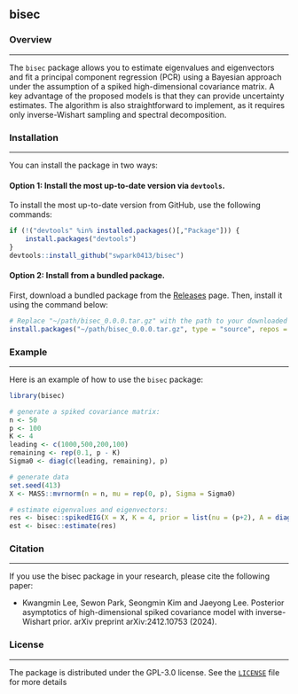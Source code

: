 ## bisec


### Overview
-------


The `bisec` package allows you to estimate eigenvalues and eigenvectors and fit a principal component regression (PCR) using a Bayesian approach  under the assumption of a spiked high-dimensional covariance matrix. A key advantage of the proposed models is that they can provide uncertainty estimates. The algorithm is also straightforward to implement, as it requires only inverse-Wishart sampling and spectral decomposition.


### Installation
-------

You can install the package in two ways: 

#### Option 1: Install the most up-to-date version via `devtools`.

To install the most up-to-date version from GitHub, use the following commands:


``` R
if (!("devtools" %in% installed.packages()[,"Package"])) {
    install.packages("devtools")
}
devtools::install_github("swpark0413/bisec")
```

#### Option 2: Install from a bundled package.

First, download a bundled package from the [Releases](https://github.com/swpark0413/bisec/releases/) page. Then, install it using the command below:

``` R
# Replace "~/path/bisec_0.0.0.tar.gz" with the path to your downloaded file
install.packages("~/path/bisec_0.0.0.tar.gz", type = "source", repos = NULL)
```


### Example
-------

Here is an example of how to use the `bisec` package:

``` r
library(bisec)

# generate a spiked covariance matrix:
n <- 50
p <- 100
K <- 4
leading <- c(1000,500,200,100)
remaining <- rep(0.1, p - K)
Sigma0 <- diag(c(leading, remaining), p)

# generate data
set.seed(413)
X <- MASS::mvrnorm(n = n, mu = rep(0, p), Sigma = Sigma0)

# estimate eigenvalues and eigenvectors:
res <- bisec::spikedEIG(X = X, K = 4, prior = list(nu = (p+2), A = diag(2, p)), nsample = 100)
est <- bisec::estimate(res)
```



### Citation
-------

If you use the bisec package in your research, please cite the following paper:

- Kwangmin Lee, Sewon Park, Seongmin Kim and Jaeyong Lee.
  Posterior asymptotics of high-dimensional spiked covariance model with inverse-Wishart prior.
  arXiv preprint arXiv:2412.10753 (2024).

<!-- BibTeX citation:
``` bibtex
@Article{ZhangRD2022gps,
  author        = {Zhang, Ruda and Mak, Simon and Dunson, David},
  title         = {Gaussian Process Subspace Prediction for Model Reduction},
  journal       = {SIAM Journal on Scientific Computing},
  year          = {2022},
  volume        = {44},
  number        = {3},
  pages         = {A1428-A1449},
  doi           = {10.1137/21M1432739},
}
``` -->


### License
-------

The package is distributed under the GPL-3.0 license. See the [`LICENSE`](https://github.com/swpark0413/bisec/blob/main/LICENSE) file for more details

